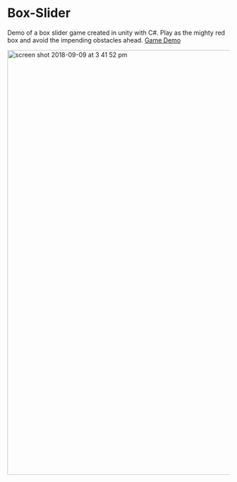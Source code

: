 # Box-Slider
Demo of a box slider game created in unity with C#. Play as the mighty red box and avoid the impending obstacles ahead. 
[Game Demo](https://BoxSlider.surge.sh)


<img width="960" alt="screen shot 2018-09-09 at 3 41 52 pm" src="https://user-images.githubusercontent.com/31945972/45268241-fa02d480-b446-11e8-95b6-70fbaad2934e.png">
